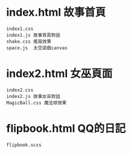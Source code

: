 # index.html 故事首頁 
    index1.css
    index1.js 故事首頁對話
    shake.css 搖晃效果
    space.js  太空遊戲canvas
# index2.html 女巫頁面
    index2.css
    index2.js 故事女巫對話
    MagicBall.css 魔法球效果
# flipbook.html QQ的日記
    flipbook.scss